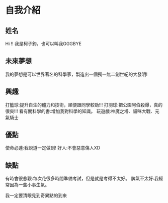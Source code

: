 # 自我介紹

## 姓名
Hi !! 我是柯子鈞，也可以叫我GGGBYE

## 未來夢想
  我的夢想是可以世界著名的科學家，製造出一個獨一無二創世紀的大發明!

## 興趣
  打籃球:提升自生的體力和技術，順便跟同學較勁!!!
  打羽球:把公園阿伯殺爆，真的很爽!!!
  看有關科學的書:增加我對科學的知識。
  玩遊戲:神魔之塔、貓咪大戰、元氣騎士

## 優點
  使命必達:我說道一定做到!
  好人:不會惡意傷人XD

## 缺點
  有時會很悲觀:每次花很多時間準備考試，但是就是考得不太好。
  脾氣不太好:我經常因為一些小事生氣。

我一定要清眼見到奇異點的到來
